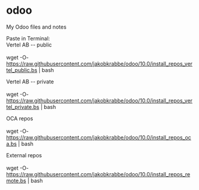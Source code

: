 # odoo
My Odoo files and notes

Paste in Terminal:<br>
Vertel AB -- public<br>
<br>
wget -O- https://raw.githubusercontent.com/jakobkrabbe/odoo/10.0/install_repos_vertel_public.bs | bash

Vertel AB -- private<br>
<br>
wget -O- https://raw.githubusercontent.com/jakobkrabbe/odoo/10.0/install_repos_vertel_private.bs | bash


OCA repos<br>
<br>
wget -O- https://raw.githubusercontent.com/jakobkrabbe/odoo/10.0/install_repos_oca.bs | bash


External repos<br>
<br>
wget -O- https://raw.githubusercontent.com/jakobkrabbe/odoo/10.0/install_repos_remote.bs | bash
